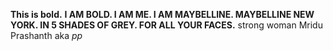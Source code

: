 **This is bold.**
**I AM BOLD. I AM ME. I AM MAYBELLINE. MAYBELLINE NEW YORK. IN 5 SHADES OF GREY. FOR ALL YOUR FACES.**
strong woman Mridu Prashanth
aka _pp_
